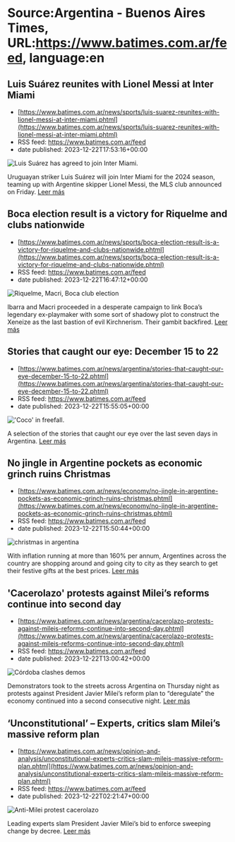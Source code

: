 # Source:Argentina - Buenos Aires Times, URL:https://www.batimes.com.ar/feed, language:en

## Luis Suárez reunites with Lionel Messi at Inter Miami
 - [https://www.batimes.com.ar/news/sports/luis-suarez-reunites-with-lionel-messi-at-inter-miami.phtml](https://www.batimes.com.ar/news/sports/luis-suarez-reunites-with-lionel-messi-at-inter-miami.phtml)
 - RSS feed: https://www.batimes.com.ar/feed
 - date published: 2023-12-22T17:53:16+00:00

<p><img alt="Luis Suárez has agreed to join Inter Miami." src="https://fotos.perfil.com/2023/12/22/trim/540/304/luis-suarez-has-agreed-to-join-inter-miami-1725026.jpg" /></p>Uruguayan striker Luis Suárez will join Inter Miami for the 2024 season, teaming up with Argentine skipper Lionel Messi, the MLS club announced on Friday.
 <a href="https://www.batimes.com.ar/news/sports/luis-suarez-reunites-with-lionel-messi-at-inter-miami.phtml">Leer más</a>

## Boca election result is a victory for Riquelme and clubs nationwide
 - [https://www.batimes.com.ar/news/sports/boca-election-result-is-a-victory-for-riquelme-and-clubs-nationwide.phtml](https://www.batimes.com.ar/news/sports/boca-election-result-is-a-victory-for-riquelme-and-clubs-nationwide.phtml)
 - RSS feed: https://www.batimes.com.ar/feed
 - date published: 2023-12-22T16:47:12+00:00

<p><img alt="Riquelme, Macri, Boca club election" src="https://fotos.perfil.com/2023/12/18/trim/540/304/riquelme-macri-boca-club-election-1721650.jpg" /></p>Ibarra and Macri proceeded in a desperate campaign to link Boca’s legendary ex-playmaker with some sort of shadowy plot to construct the Xeneize as the last bastion of evil Kirchnerism. Their gambit backfired.
 <a href="https://www.batimes.com.ar/news/sports/boca-election-result-is-a-victory-for-riquelme-and-clubs-nationwide.phtml">Leer más</a>

## Stories that caught our eye: December 15 to 22
 - [https://www.batimes.com.ar/news/argentina/stories-that-caught-our-eye-december-15-to-22.phtml](https://www.batimes.com.ar/news/argentina/stories-that-caught-our-eye-december-15-to-22.phtml)
 - RSS feed: https://www.batimes.com.ar/feed
 - date published: 2023-12-22T15:55:05+00:00

<p><img alt="'Coco' in freefall." src="https://fotos.perfil.com/2023/12/22/trim/540/304/coco-in-freefall-1724917.jpg" /></p>A selection of the stories that caught our eye over the last seven days in Argentina. <a href="https://www.batimes.com.ar/news/argentina/stories-that-caught-our-eye-december-15-to-22.phtml">Leer más</a>

## No jingle in Argentine pockets as economic grinch ruins Christmas
 - [https://www.batimes.com.ar/news/economy/no-jingle-in-argentine-pockets-as-economic-grinch-ruins-christmas.phtml](https://www.batimes.com.ar/news/economy/no-jingle-in-argentine-pockets-as-economic-grinch-ruins-christmas.phtml)
 - RSS feed: https://www.batimes.com.ar/feed
 - date published: 2023-12-22T15:50:44+00:00

<p><img alt="christmas in argentina" src="https://fotos.perfil.com/2023/12/22/trim/540/304/christmas-in-argentina-1724914.jpg" /></p>With inflation running at more than 160% per annum, Argentines across the country are shopping around and going city to city as they search to get their festive gifts at the best prices.
 <a href="https://www.batimes.com.ar/news/economy/no-jingle-in-argentine-pockets-as-economic-grinch-ruins-christmas.phtml">Leer más</a>

## 'Cacerolazo' protests against Milei’s reforms continue into second day
 - [https://www.batimes.com.ar/news/argentina/cacerolazo-protests-against-mileis-reforms-continue-into-second-day.phtml](https://www.batimes.com.ar/news/argentina/cacerolazo-protests-against-mileis-reforms-continue-into-second-day.phtml)
 - RSS feed: https://www.batimes.com.ar/feed
 - date published: 2023-12-22T13:00:42+00:00

<p><img alt="Córdoba clashes demos" src="https://fotos.perfil.com/2023/12/22/trim/540/304/cordoba-clashes-demos-1724760.jpg" /></p>Demonstrators took to the streets across Argentina on Thursday night as protests against President Javier Milei’s reform plan to “deregulate” the economy continued into a second consecutive night. <a href="https://www.batimes.com.ar/news/argentina/cacerolazo-protests-against-mileis-reforms-continue-into-second-day.phtml">Leer más</a>

## ‘Unconstitutional’ – Experts, critics slam Milei’s massive reform plan
 - [https://www.batimes.com.ar/news/opinion-and-analysis/unconstitutional-experts-critics-slam-mileis-massive-reform-plan.phtml](https://www.batimes.com.ar/news/opinion-and-analysis/unconstitutional-experts-critics-slam-mileis-massive-reform-plan.phtml)
 - RSS feed: https://www.batimes.com.ar/feed
 - date published: 2023-12-22T02:21:47+00:00

<p><img alt="Anti-Milei protest cacerolazo" src="https://fotos.perfil.com/2023/12/21/trim/540/304/anti-milei-protest-cacerolazo-1724623.jpg" /></p>Leading experts slam President Javier Milei’s bid to enforce sweeping change by decree.
 <a href="https://www.batimes.com.ar/news/opinion-and-analysis/unconstitutional-experts-critics-slam-mileis-massive-reform-plan.phtml">Leer más</a>

